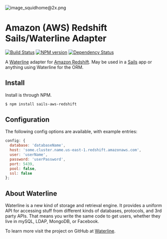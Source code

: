 ![image_squidhome@2x.png](http://i.imgur.com/RIvu9.png)

# Amazon (AWS) Redshift Sails/Waterline Adapter

[![Build Status](https://travis-ci.org/wwwslinger/sails-aws-redshift.png?branch=master)](https://travis-ci.org/wwwslinger/sails-aws-redshift) [![NPM version](https://badge.fury.io/js/sails-aws-redshift.png)](http://badge.fury.io/js/sails-aws-redshift) [![Dependency Status](https://gemnasium.com/wwwslinger/sails-aws-redshift.png)](https://gemnasium.com/wwwslinger/sails-aws-redshift)

A [Waterline](https://github.com/balderdashy/waterline) adapter for [Amazon Redshift](http://aws.amazon.com/redshift/). May be used in a [Sails](https://github.com/balderdashy/sails) app or anything using Waterline for the ORM.

## Install

Install is through NPM.

```bash
$ npm install sails-aws-redshift
```

## Configuration

The following config options are available, with example entries:

```javascript  
config: {  
  database: 'databaseName',  
  host: 'some.cluster.name.us-east-1.redshift.amazonaws.com',  
  user: 'userName',  
  password: 'userPassword',  
  port: 5439,  
  pool: false,  
  ssl: false  
};
```

## About Waterline

Waterline is a new kind of storage and retrieval engine.  It provides a uniform API for accessing stuff from different kinds of databases, protocols, and 3rd party APIs.  That means you write the same code to get users, whether they live in mySQL, LDAP, MongoDB, or Facebook.

To learn more visit the project on GitHub at [Waterline](https://github.com/balderdashy/waterline).
